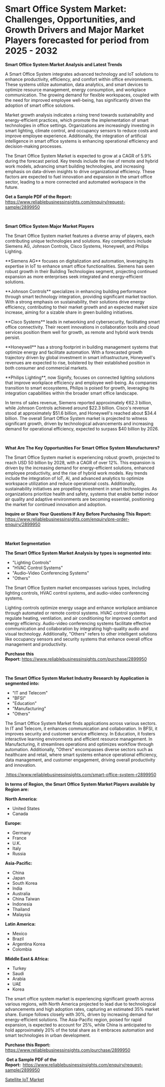 <p><h1>Smart Office System Market: Challenges, Opportunities, and Growth Drivers and Major Market Players forecasted for period from 2025 - 2032</h1></p><p><strong>Smart Office System Market Analysis and Latest Trends</strong></p>
<p><p>A Smart Office System integrates advanced technology and IoT solutions to enhance productivity, efficiency, and comfort within office environments. These systems utilize automation, data analytics, and smart devices to optimize resource management, energy consumption, and workplace communication. The growing demand for flexible workspaces, coupled with the need for improved employee well-being, has significantly driven the adoption of smart office solutions.</p><p>Market growth analysis indicates a rising trend towards sustainability and energy-efficient practices, which promote the implementation of smart technologies in office settings. Organizations are increasingly investing in smart lighting, climate control, and occupancy sensors to reduce costs and improve employee experience. Additionally, the integration of artificial intelligence in smart office systems is enhancing operational efficiency and decision-making processes.</p><p>The Smart Office System Market is expected to grow at a CAGR of 5.9% during the forecast period. Key trends include the rise of remote and hybrid work models, advancing smart building technologies, and increasing emphasis on data-driven insights to drive organizational efficiency. These factors are expected to fuel innovation and expansion in the smart office sector, leading to a more connected and automated workspace in the future.</p></p>
<p><strong>Get a Sample PDF of the Report:&nbsp;</strong> <a href="https://www.reliablebusinessinsights.com/enquiry/request-sample/2899950?utm_campaign=2208&utm_medium=2&utm_source=Github&utm_content=ia&utm_term=16032025&utm_id=smart-office-system">https://www.reliablebusinessinsights.com/enquiry/request-sample/2899950</a></p>
<p>&nbsp;</p>
<p><strong>Smart Office System Major Market Players</strong></p>
<p><p>The Smart Office System market features a diverse array of players, each contributing unique technologies and solutions. Key competitors include Siemens AG, Johnson Controls, Cisco Systems, Honeywell, and Philips Lighting.</p><p>**Siemens AG** focuses on digitalization and automation, leveraging its expertise in IoT to enhance smart office functionalities. Siemens has seen robust growth in their Building Technologies segment, projecting continued expansion as more enterprises seek integrated and energy-efficient solutions.</p><p>**Johnson Controls** specializes in enhancing building performance through smart technology integration, providing significant market traction. With a strong emphasis on sustainability, their solutions drive energy efficiency, contributing to their market growth and an expected market size increase, aiming for a sizable share in green building initiatives.</p><p>**Cisco Systems** leads in networking and cybersecurity, facilitating smart office connectivity. Their recent innovations in collaboration tools and cloud services position them well for growth, as remote and hybrid work trends persist.</p><p>**Honeywell** has a strong footprint in building management systems that optimize energy and facilitate automation. With a forecasted growth trajectory driven by global investment in smart infrastructure, Honeywell's revenues are expected to rise, bolstered by their established position in both consumer and commercial markets.</p><p>**Philips Lighting**, now Signify, focuses on connected lighting solutions that improve workplace efficiency and employee well-being. As companies transition to smart ecosystems, Philips is poised for growth, leveraging its integration capabilities within the broader smart office landscape.</p><p>In terms of sales revenue, Siemens reported approximately €62.3 billion, while Johnson Controls achieved around $22.3 billion. Cisco's revenue stood at approximately $51.6 billion, and Honeywell's reached about $34.4 billion. The overall Smart Office System market is projected to witness significant growth, driven by technological advancements and increasing demand for operational efficiency, expected to surpass $40 billion by 2026.</p></p>
<p>&nbsp;</p>
<p><strong>What Are The Key Opportunities For Smart Office System Manufacturers?</strong></p>
<p><p>The Smart Office System market is experiencing robust growth, projected to reach USD 50 billion by 2028, with a CAGR of over 12%. This expansion is driven by the increasing demand for energy-efficient solutions, enhanced employee productivity, and the rise of hybrid work models. Key trends include the integration of IoT, AI, and advanced analytics to optimize workspace utilization and reduce operational costs. Additionally, sustainability initiatives are propelling investment in smart technologies. As organizations prioritize health and safety, systems that enable better indoor air quality and adaptive environments are becoming essential, positioning the market for continued innovation and adoption.</p></p>
<p><strong>Inquire or Share Your Questions If Any Before Purchasing This Report:</strong> <a href="https://www.reliablebusinessinsights.com/enquiry/pre-order-enquiry/2899950?utm_campaign=2208&utm_medium=2&utm_source=Github&utm_content=ia&utm_term=16032025&utm_id=smart-office-system">https://www.reliablebusinessinsights.com/enquiry/pre-order-enquiry/2899950</a></p>
<p>&nbsp;</p>
<p><strong>Market Segmentation</strong></p>
<p><strong>The Smart Office System Market Analysis by types is segmented into:</strong></p>
<p><ul><li>"Lighting Controls"</li><li>"HVAC Control Systems"</li><li>"Audio–Video Conferencing Systems"</li><li>"Others"</li></ul></p>
<p><p>The Smart Office System market encompasses various types, including lighting controls, HVAC control systems, and audio-video conferencing systems. </p><p>Lighting controls optimize energy usage and enhance workplace ambiance through automated or remote control systems. HVAC control systems regulate heating, ventilation, and air conditioning for improved comfort and energy efficiency. Audio-video conferencing systems facilitate effective communication and collaboration by integrating high-quality audio and visual technology. Additionally, "Others" refers to other intelligent solutions like occupancy sensors and security systems that enhance overall office management and productivity.</p></p>
<p><strong>Purchase this Report:&nbsp;</strong><a href="https://www.reliablebusinessinsights.com/purchase/2899950?utm_campaign=2208&utm_medium=2&utm_source=Github&utm_content=ia&utm_term=16032025&utm_id=smart-office-system">https://www.reliablebusinessinsights.com/purchase/2899950</a></p>
<p>&nbsp;</p>
<p><strong>The Smart Office System Market Industry Research by Application is segmented into:</strong></p>
<p><ul><li>"IT and Telecom"</li><li>"BFSI"</li><li>"Education"</li><li>"Manufacturing"</li><li>"Others"</li></ul></p>
<p><p>The Smart Office System Market finds applications across various sectors. In IT and Telecom, it enhances communication and collaboration. In BFSI, it improves security and customer service efficiency. In Education, it fosters interactive learning environments and efficient resource management. In Manufacturing, it streamlines operations and optimizes workflow through automation. Additionally, "Others" encompasses diverse sectors such as healthcare and retail, where smart systems enhance operational efficiency, data management, and customer engagement, driving overall productivity and innovation.</p></p>
<p><a href="https://www.reliablebusinessinsights.com/smart-office-system-r2899950?utm_campaign=2208&utm_medium=2&utm_source=Github&utm_content=ia&utm_term=16032025&utm_id=smart-office-system">&nbsp;https://www.reliablebusinessinsights.com/smart-office-system-r2899950</a></p>
<p><strong>In terms of Region, the Smart Office System Market Players available by Region are:</strong></p>
<p>
    <p> <strong> North America: </strong>
        <ul>
            <li>United States</li>
            <li>Canada</li>
        </ul>
        </p> 
    <p> <strong> Europe: </strong>
        <ul>
            <li>Germany</li>
            <li>France</li>
            <li>U.K.</li>
            <li>Italy</li>
            <li>Russia</li>
        </ul>
        </p> 
    <p> <strong> Asia-Pacific: </strong>
        <ul>
            <li>China</li>
            <li>Japan</li>
            <li>South Korea</li>
            <li>India</li>
            <li>Australia</li>
            <li>China Taiwan</li>
            <li>Indonesia</li>
            <li>Thailand</li>
            <li>Malaysia</li>
        </ul>
        </p> 
    <p> <strong> Latin America: </strong>
        <ul>
            <li>Mexico</li>
            <li>Brazil</li>
            <li>Argentina Korea</li>
            <li>Colombia</li>
        </ul>
        </p> 
    <p> <strong> Middle East & Africa: </strong>
        <ul>
            <li>Turkey</li>
            <li>Saudi</li>
            <li>Arabia</li>
            <li>UAE</li>
            <li>Korea</li>
        </ul>
    </p>
    </p>
<p><p>The smart office system market is experiencing significant growth across various regions, with North America projected to lead due to technological advancements and high adoption rates, capturing an estimated 35% market share. Europe follows closely with 30%, driven by increasing demand for energy-efficient solutions. The Asia-Pacific region, poised for rapid expansion, is expected to account for 25%, while China is anticipated to hold approximately 20% of the total share as it embraces automation and smart technologies in urban development.</p></p>
<p><strong>Purchase this Report: </strong><a href="https://www.reliablebusinessinsights.com/purchase/2899950?utm_campaign=2208&utm_medium=2&utm_source=Github&utm_content=ia&utm_term=16032025&utm_id=smart-office-system">https://www.reliablebusinessinsights.com/purchase/2899950</a></p>
<p>&nbsp;<strong>Get a Sample PDF of the Report:&nbsp;&nbsp;</strong><a href="https://www.reliablebusinessinsights.com/enquiry/request-sample/2899950?utm_campaign=2208&utm_medium=2&utm_source=Github&utm_content=ia&utm_term=16032025&utm_id=smart-office-system">https://www.reliablebusinessinsights.com/enquiry/request-sample/2899950</a></p>
<p><strong></strong></p>
<p><p><a href="https://github.com/DixieGrimes/Market-Research-Report-List-1/blob/main/satellite-iot-market.md?utm_campaign=2208&utm_medium=2&utm_source=Github&utm_content=ia&utm_term=16032025&utm_id=smart-office-system">Satellite IoT Market</a></p></p>